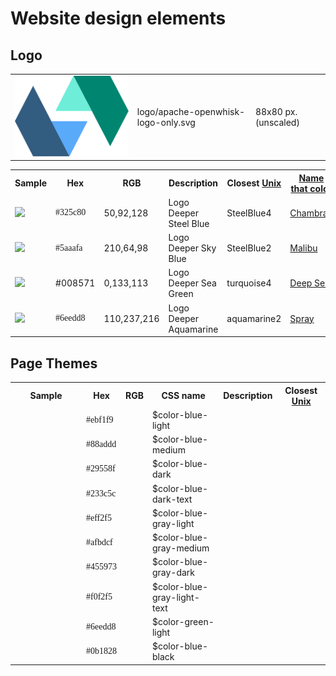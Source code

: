 <!--
#
# Licensed to the Apache Software Foundation (ASF) under one or more
# contributor license agreements.  See the NOTICE file distributed with
# this work for additional information regarding copyright ownership.
# The ASF licenses this file to You under the Apache License, Version 2.0
# (the "License"); you may not use this file except in compliance with
# the License.  You may obtain a copy of the License at
#
#     http://www.apache.org/licenses/LICENSE-2.0
#
# Unless required by applicable law or agreed to in writing, software
# distributed under the License is distributed on an "AS IS" BASIS,
# WITHOUT WARRANTIES OR CONDITIONS OF ANY KIND, either express or implied.
# See the License for the specific language governing permissions and
# limitations under the License.
#
-->

# Website design elements

## Logo
<table cellspacing="8">
<tbody>
<tr>
<td><img src="logo/apache-openwhisk-logo-only.svg"></td>
<td>logo/apache-openwhisk-logo-only.svg</td>
<td> 88x80 px. (unscaled)</td>
</tr>
</tbody>
</table>

<table cellspacing="8">
<tbody>
<tr>
<th width="100px">Sample</th>
<th>Hex</th>
<th>RGB</th>
<th>Description</th>
<th>Closest <a href="http://people.csail.mit.edu/jaffer/Color/rgb.txt">Unix</a></th>
<th><a href="http://chir.ag/projects/name-that-color/">Name that color</a></th>
<th><a href="http://www.color-blindness.com/color-name-hue/">Color Name Hue</a></th>
</tr>
<tr>
<td><img src="https://via.placeholder.com/40x40/325c80/325c80"></td>
<td style="font-family: Lucida Console;">#325c80</td>
<td>50,92,128</td>
<td>Logo Deeper Steel Blue</td>
<td>SteelBlue4</td>
<td><a href="http://chir.ag/projects/name-that-color/#325C80">Chambray</a></td>
<td>St Tropaz</td>
</tr>
<tr>
<td><img src="https://via.placeholder.com/40x40/5aaafa/5aaafa"></td>
<td style="font-family: Lucida Console;">#5aaafa</td>
<td>210,64,98</td>
<td>Logo Deeper Sky Blue</td>
<td>SteelBlue2</td>
<td><a href="http://chir.ag/projects/name-that-color/#5AAAFA">Malibu</a></td>
<td>Maya Blue</td>
</tr>
<tr>
<td><img src="https://via.placeholder.com/40x40/008571/008571"></td>
<td>#008571</td>
<td>0,133,113</td>
<td>Logo Deeper Sea Green</td>
<td>turquoise4</td>
<td><a href="http://chir.ag/projects/name-that-color/#008571">Deep Sea</a></td>
<td>Observatory</td>
</tr>
<tr>
<td><img src="https://via.placeholder.com/40x40/6eedd8/6eedd8"></td>
<td style="font-family: Lucida Console;">#6eedd8</td>
<td>110,237,216 </td>
<td>Logo Deeper Aquamarine</td>
<td>aquamarine2</td>
<td><a href="http://chir.ag/projects/name-that-color/#6EEDD8">Spray</a></td>
<td>Turquoise Blue</td>
</tr>
</tbody>
</table>

## Page Themes
<table cellspacing="8">
<tbody>
<tr>
<th width="100px">Sample</th>
<th>Hex</th>
<th>RGB</th>
<th>CSS name</th>
<th>Description</th>
<th>Closest <a href="http://people.csail.mit.edu/jaffer/Color/rgb.txt">Unix</a></th>
</tr>
<!--
-- Blues
-->
<tr>
<td><img src="https://via.placeholder.com/40x40/ebf1f9/ebf1f9" alt="" /></td>
<td style="font-family: Lucida Console;">#ebf1f9</td>
<td>&nbsp;</td>
<td>$color-blue-light</td>
<td>&nbsp;</td>
<td>&nbsp;</td>
</tr>
<tr>
<td><img src="https://via.placeholder.com/40x40/88addd/88addd" alt="" /></td>
<td style="font-family: Lucida Console;">#88addd</td>
<td>&nbsp;</td>
<td>$color-blue-medium</td>
<td>&nbsp;</td>
<td>&nbsp;</td>
</tr>
<tr>
<td><img src="https://via.placeholder.com/40x40/29558f/29558f" alt="" /></td>
<td style="font-family: Lucida Console;">#29558f</td>
<td>&nbsp;</td>
<td>$color-blue-dark</td>
<td>&nbsp;</td>
<td>&nbsp;</td>
</tr>
<tr>
<td><img src="https://via.placeholder.com/40x40/233c5c/233c5c" alt="" /></td>
<td style="font-family: Lucida Console;">#233c5c</td>
<td>&nbsp;</td>
<td>$color-blue-dark-text</td>
<td>&nbsp;</td>
<td>&nbsp;</td>
</tr>
<!--
-- Gray-blues
-->
<tr>
<td><img src="https://via.placeholder.com/40x40/eff2f5/eff2f5" alt="" /></td>
<td style="font-family: Lucida Console;">#eff2f5</td>
<td>&nbsp;</td>
<td>$color-blue-gray-light</td>
<td>&nbsp;</td>
<td>&nbsp;</td>
</tr>
<tr>
<td><img src="https://via.placeholder.com/40x40/afbdcf/afbdcf" alt="" /></td>
<td style="font-family: Lucida Console;">#afbdcf</td>
<td>&nbsp;</td>
<td>$color-blue-gray-medium</td>
<td>&nbsp;</td>
<td>&nbsp;</td>
</tr>
<tr>
<td><img src="https://via.placeholder.com/40x40/455973/455973" alt="" /></td>
<td style="font-family: Lucida Console;">#455973</td>
<td>&nbsp;</td>
<td>$color-blue-gray-dark</td>
<td>&nbsp;</td>
<td>&nbsp;</td>
</tr>
<tr>
<td><img src="https://via.placeholder.com/40x40/f0f2f5/f0f2f5" alt="" /></td>
<td style="font-family: Lucida Console;">#f0f2f5</td>
<td>&nbsp;</td>
<td>$color-blue-gray-light-text</td>
<td>&nbsp;</td>
<td>&nbsp;</td>
</tr>
<!--
-- Others
-->
<tr>
<td><img src="https://via.placeholder.com/40x40/6eedd8/6eedd8" alt="" /></td>
<td style="font-family: Lucida Console;">#6eedd8</td>
<td>&nbsp;</td>
<td>$color-green-light</td>
<td>&nbsp;</td>
<td>&nbsp;</td>
</tr>
<tr>
<td><img src="https://via.placeholder.com/40x40/0b1828/0b1828" alt="" /></td>
<td style="font-family: Lucida Console;">#0b1828</td>
<td>&nbsp;</td>
<td>$color-blue-black</td>
<td>&nbsp;</td>
<td>&nbsp;</td>
</tr>
</tbody>
</table>
